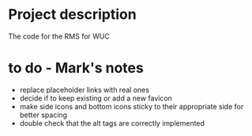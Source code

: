 # Project description
The code for the RMS for WUC

# to do - Mark's notes
- replace placeholder links with real ones
- decide if to keep existing or add a new favicon
- make side icons and bottom icons sticky to their appropriate side for better spacing
- double check that the alt tags are correctly implemented
